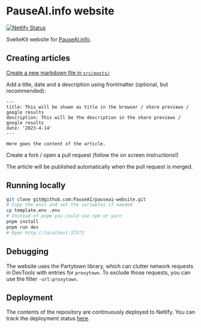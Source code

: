 # PauseAI.info website

[![Netlify Status](https://api.netlify.com/api/v1/badges/628797a4-8d5a-4b5f-94d7-236b4604b23c/deploy-status)](https://app.netlify.com/sites/pauseai/deploys)

SvelteKit website for [PauseAI.info](https://pauseai.info/).

## Creating articles

[Create a new markdown file in `src/posts/`](https://github.com/joepio/pauseai/new/main/src/posts)

Add a title, date and a description using frontmatter (optional, but recommended):

```
---
title: This will be shown as title in the browser / share previews / google results
description: This will be the description in the share previews / google results
date: '2023-4-14'
---

Here goes the content of the article.
```

Create a fork / open a pull request (follow the on screen instructions!)

The article will be published automatically when the pull request is merged.

## Running locally

```sh
git clone git@github.com:PauseAI/pauseai-website.git
# Copy the envs and set the variables if needed
cp template.env .env
# Instead of pnpm you could use npm or yarn
pnpm install
pnpm run dev
# Open http://localhost:37572
```

## Debugging

The website uses the Partytown library, which can clutter network requests in DevTools with entries for `proxytown`. To exclude those requests, you can use the filter `-url:proxytown`.

## Deployment

The contents of the repository are continuously deployed to Netlify. You can track the deployment status [here](https://app.netlify.com/sites/pauseai/deploys).

